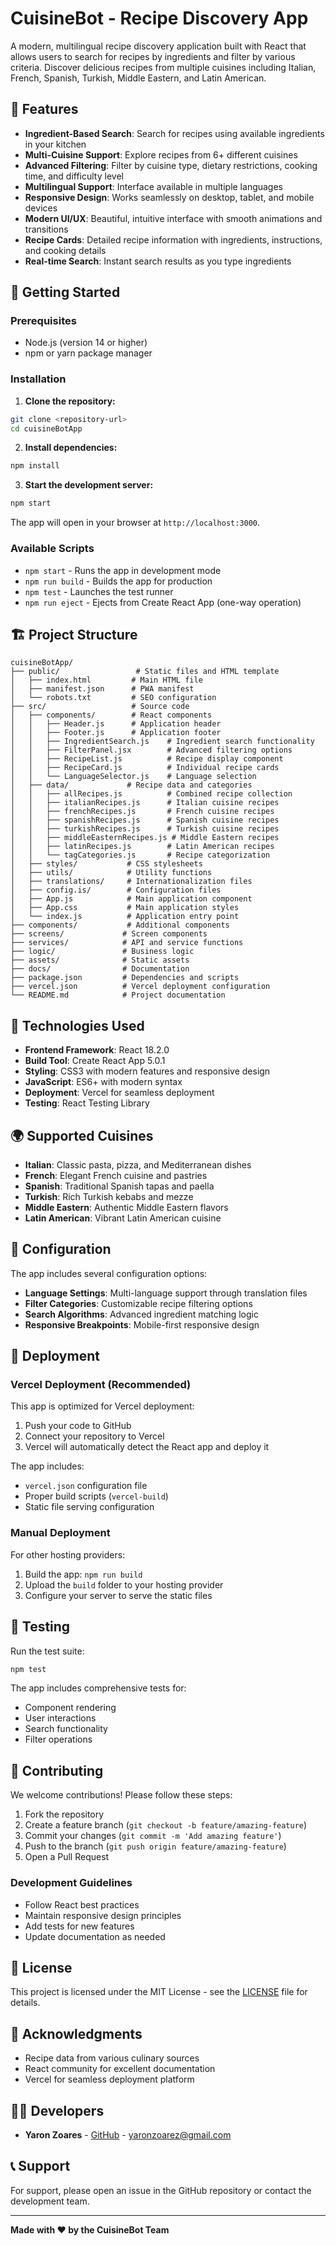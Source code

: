 # CuisineBot - Recipe Discovery App

A modern, multilingual recipe discovery application built with React that allows users to search for recipes by ingredients and filter by various criteria. Discover delicious recipes from multiple cuisines including Italian, French, Spanish, Turkish, Middle Eastern, and Latin American.

## 🌟 Features

- **Ingredient-Based Search**: Search for recipes using available ingredients in your kitchen
- **Multi-Cuisine Support**: Explore recipes from 6+ different cuisines
- **Advanced Filtering**: Filter by cuisine type, dietary restrictions, cooking time, and difficulty level
- **Multilingual Support**: Interface available in multiple languages
- **Responsive Design**: Works seamlessly on desktop, tablet, and mobile devices
- **Modern UI/UX**: Beautiful, intuitive interface with smooth animations and transitions
- **Recipe Cards**: Detailed recipe information with ingredients, instructions, and cooking details
- **Real-time Search**: Instant search results as you type ingredients

## 🚀 Getting Started

### Prerequisites

- Node.js (version 14 or higher)
- npm or yarn package manager

### Installation

1. **Clone the repository:**
```bash
git clone <repository-url>
cd cuisineBotApp
```

2. **Install dependencies:**
```bash
npm install
```

3. **Start the development server:**
```bash
npm start
```

The app will open in your browser at `http://localhost:3000`.

### Available Scripts

- `npm start` - Runs the app in development mode
- `npm run build` - Builds the app for production
- `npm test` - Launches the test runner
- `npm run eject` - Ejects from Create React App (one-way operation)

## 🏗️ Project Structure

```
cuisineBotApp/
├── public/                 # Static files and HTML template
│   ├── index.html         # Main HTML file
│   ├── manifest.json      # PWA manifest
│   └── robots.txt         # SEO configuration
├── src/                   # Source code
│   ├── components/        # React components
│   │   ├── Header.js      # Application header
│   │   ├── Footer.js      # Application footer
│   │   ├── IngredientSearch.js    # Ingredient search functionality
│   │   ├── FilterPanel.jsx        # Advanced filtering options
│   │   ├── RecipeList.js          # Recipe display component
│   │   ├── RecipeCard.js          # Individual recipe cards
│   │   └── LanguageSelector.js    # Language selection
│   ├── data/             # Recipe data and categories
│   │   ├── allRecipes.js          # Combined recipe collection
│   │   ├── italianRecipes.js      # Italian cuisine recipes
│   │   ├── frenchRecipes.js       # French cuisine recipes
│   │   ├── spanishRecipes.js      # Spanish cuisine recipes
│   │   ├── turkishRecipes.js      # Turkish cuisine recipes
│   │   ├── middleEasternRecipes.js # Middle Eastern recipes
│   │   ├── latinRecipes.js        # Latin American recipes
│   │   └── tagCategories.js       # Recipe categorization
│   ├── styles/           # CSS stylesheets
│   ├── utils/            # Utility functions
│   ├── translations/     # Internationalization files
│   ├── config.is/        # Configuration files
│   ├── App.js            # Main application component
│   ├── App.css           # Main application styles
│   └── index.js          # Application entry point
├── components/           # Additional components
├── screens/             # Screen components
├── services/            # API and service functions
├── logic/               # Business logic
├── assets/              # Static assets
├── docs/                # Documentation
├── package.json         # Dependencies and scripts
├── vercel.json          # Vercel deployment configuration
└── README.md            # Project documentation
```

## 🎨 Technologies Used

- **Frontend Framework**: React 18.2.0
- **Build Tool**: Create React App 5.0.1
- **Styling**: CSS3 with modern features and responsive design
- **JavaScript**: ES6+ with modern syntax
- **Deployment**: Vercel for seamless deployment
- **Testing**: React Testing Library

## 🌍 Supported Cuisines

- **Italian**: Classic pasta, pizza, and Mediterranean dishes
- **French**: Elegant French cuisine and pastries
- **Spanish**: Traditional Spanish tapas and paella
- **Turkish**: Rich Turkish kebabs and mezze
- **Middle Eastern**: Authentic Middle Eastern flavors
- **Latin American**: Vibrant Latin American cuisine

## 🔧 Configuration

The app includes several configuration options:

- **Language Settings**: Multi-language support through translation files
- **Filter Categories**: Customizable recipe filtering options
- **Search Algorithms**: Advanced ingredient matching logic
- **Responsive Breakpoints**: Mobile-first responsive design

## 🚀 Deployment

### Vercel Deployment (Recommended)

This app is optimized for Vercel deployment:

1. Push your code to GitHub
2. Connect your repository to Vercel
3. Vercel will automatically detect the React app and deploy it

The app includes:
- `vercel.json` configuration file
- Proper build scripts (`vercel-build`)
- Static file serving configuration

### Manual Deployment

For other hosting providers:

1. Build the app: `npm run build`
2. Upload the `build` folder to your hosting provider
3. Configure your server to serve the static files

## 🧪 Testing

Run the test suite:

```bash
npm test
```

The app includes comprehensive tests for:
- Component rendering
- User interactions
- Search functionality
- Filter operations

## 🤝 Contributing

We welcome contributions! Please follow these steps:

1. Fork the repository
2. Create a feature branch (`git checkout -b feature/amazing-feature`)
3. Commit your changes (`git commit -m 'Add amazing feature'`)
4. Push to the branch (`git push origin feature/amazing-feature`)
5. Open a Pull Request

### Development Guidelines

- Follow React best practices
- Maintain responsive design principles
- Add tests for new features
- Update documentation as needed

## 📝 License

This project is licensed under the MIT License - see the [LICENSE](LICENSE) file for details.

## 🙏 Acknowledgments

- Recipe data from various culinary sources
- React community for excellent documentation
- Vercel for seamless deployment platform

## 👨‍💻 Developers

- **Yaron Zoares** - [GitHub](https://github.com/yaronzoares) - yaronzoarez@gmail.com

## 📞 Support

For support, please open an issue in the GitHub repository or contact the development team.

---

**Made with ❤️ by the CuisineBot Team**
